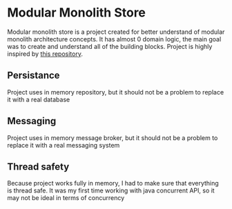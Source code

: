 # Modular Monolith Store

Modular monolith store is a project created for better understand of modular monolith architecture concepts. It has almost 0 domain logic, the main goal was to create and understand all of the building blocks. Project is highly inspired by [this repository](https://github.com/kgrzybek/modular-monolith-with-ddd).

## Persistance

Project uses in memory repository, but it should not be a problem to replace it with a real database

## Messaging

Project uses in memory message broker, but it should not be a problem to replace it with a real messaging system

## Thread safety

Because project works fully in memory, I had to make sure that everything is thread safe. It was my first time working with java concurrent API, so it may not  be ideal in terms of concurrency
